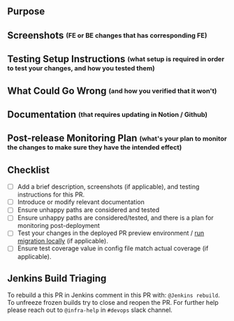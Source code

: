 ## Purpose

## Screenshots <sub><sup>(FE or BE changes that has corresponding FE)</sup></sub>

## Testing Setup Instructions <sub><sup>(what setup is required in order to test your changes, and how you tested them)</sup></sub>

## What Could Go Wrong <sub><sup>(and how you verified that it won't)</sup></sub>

## Documentation <sub><sup>(that requires updating in Notion / Github)</sup></sub>

## Post-release Monitoring Plan <sub><sup>(what's your plan to monitor the changes to make sure they have the intended effect)</sup></sub>

## Checklist
- [ ] Add a brief description, screenshots (if applicable), and testing instructions for this PR.
- [ ] Introduce or modify relevant documentation
- [ ] Ensure unhappy paths are considered and tested
- [ ] Ensure unhappy paths are considered/tested, and there is a plan for monitoring post-deployment
- [ ] Test your changes in the deployed PR preview environment / [run migration locally](https://github.com/clearbanc/code/tree/staging/packages/migrations#run-migrations) (if applicable).
- [ ] Ensure test coverage value in config file match actual coverage (if applicable).

## Jenkins Build Triaging
To rebuild a this PR in Jenkins comment in this PR with: `@Jenkins rebuild`.
To unfreeze frozen builds try to close and reopen the PR.
For further help please reach out to `@infra-help` in `#devops` slack channel.
